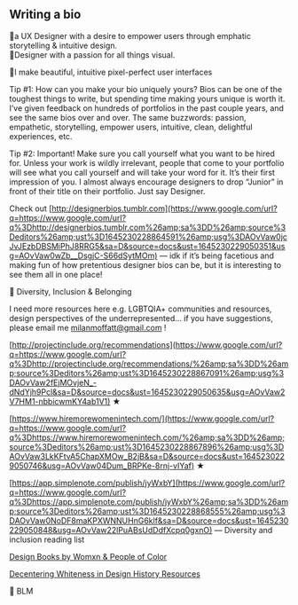 ## Writing a bio

🚫a UX Designer with a desire to empower users through emphatic storytelling & intuitive design.  
🚫Designer with a passion for all things visual.

🚫I make beautiful, intuitive pixel-perfect user interfaces  
  
Tip #1: How can you make your bio uniquely yours? Bios can be one of the toughest things to write, but spending time making yours unique is worth it. I’ve given feedback on hundreds of portfolios in the past couple years, and see the same bios over and over. The same buzzwords: passion, empathetic, storytelling, empower users, intuitive, clean, delightful experiences, etc.   
  
Tip #2: Important! Make sure you call yourself what you want to be hired for. Unless your work is wildly irrelevant, people that come to your portfolio will see what you call yourself and will take your word for it. It’s their first impression of you. I almost always encourage designers to drop “Junior” in front of their title on their portfolio. Just say Designer.

Check out [http://designerbios.tumblr.com](https://www.google.com/url?q=https://www.google.com/url?q%3Dhttp://designerbios.tumblr.com%26amp;sa%3DD%26amp;source%3Deditors%26amp;ust%3D1645230228864591%26amp;usg%3DAOvVaw0jcJvJEzbDBSMiPhJ8RRG5&sa=D&source=docs&ust=1645230229050351&usg=AOvVaw0wZb__DsgjC-S66dSytMOm) — idk if it’s being facetious and making fun of how pretentious designer bios can be, but it is interesting to see them all in one place!

🌈 Diversity, Inclusion & Belonging

I need more resources here e.g. LGBTQIA+ communities and resources, design perspectives of the underrepresented… if you have suggestions, please email me [milanmoffatt@gmail.com](mailto:milanmoffatt@gmail.com) !

[http://projectinclude.org/recommendations](https://www.google.com/url?q=https://www.google.com/url?q%3Dhttp://projectinclude.org/recommendations/%26amp;sa%3DD%26amp;source%3Deditors%26amp;ust%3D1645230228867091%26amp;usg%3DAOvVaw2fEjMOvjeN_-dNdYjh9Pcl&sa=D&source=docs&ust=1645230229050635&usg=AOvVaw2V7HM1-nbbicwmKY4ab1V1) ★

[https://www.hiremorewomenintech.com/](https://www.google.com/url?q=https://www.google.com/url?q%3Dhttps://www.hiremorewomenintech.com/%26amp;sa%3DD%26amp;source%3Deditors%26amp;ust%3D1645230228867896%26amp;usg%3DAOvVaw3LkKFtvA5ChapXMOw_B2jB&sa=D&source=docs&ust=1645230229050746&usg=AOvVaw04Dum_BRPKe-8rnj-vIYaf) ★

[https://app.simplenote.com/publish/jyWxbY](https://www.google.com/url?q=https://www.google.com/url?q%3Dhttps://app.simplenote.com/publish/jyWxbY%26amp;sa%3DD%26amp;source%3Deditors%26amp;ust%3D1645230228868555%26amp;usg%3DAOvVaw0NoDF8maKPXWNNUHnG6klf&sa=D&source=docs&ust=1645230229050848&usg=AOvVaw22lPuABsUdDdfXcpq0gxnO) — Diversity and inclusion reading list

[Design Books by Womxn & People of Color](https://www.google.com/url?q=https://www.google.com/url?q%3Dhttps://t.co/z8ZdBN5g8K%26amp;sa%3DD%26amp;source%3Deditors%26amp;ust%3D1645230228869018%26amp;usg%3DAOvVaw2JEfV_HyfTljV2UdTkapO_&sa=D&source=docs&ust=1645230229050951&usg=AOvVaw00JX2pPErQbRKqQJ-q_BO6) 

[Decentering Whiteness in Design History Resources](https://www.google.com/url?q=https://www.google.com/url?q%3Dhttp://bit.ly/decentering%26amp;sa%3DD%26amp;source%3Deditors%26amp;ust%3D1645230228869485%26amp;usg%3DAOvVaw0AEeVpnpfVwWSqfgOAFqiU&sa=D&source=docs&ust=1645230229051064&usg=AOvVaw2jVB5MC2_wQYp-YD0bMVZ9)

🖤 BLM